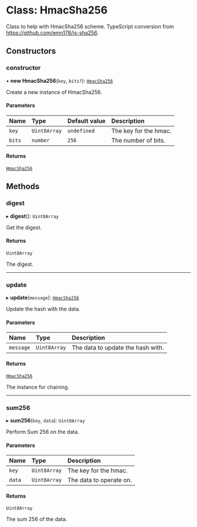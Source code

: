 # Class: HmacSha256

Class to help with HmacSha256 scheme.
TypeScript conversion from https://github.com/emn178/js-sha256.

## Constructors

### constructor

• **new HmacSha256**(`key`, `bits?`): [`HmacSha256`](HmacSha256.md)

Create a new instance of HmacSha256.

#### Parameters

| Name   | Type         | Default value | Description           |
| :----- | :----------- | :------------ | :-------------------- |
| `key`  | `Uint8Array` | `undefined`   | The key for the hmac. |
| `bits` | `number`     | `256`         | The number of bits.   |

#### Returns

[`HmacSha256`](HmacSha256.md)

## Methods

### digest

▸ **digest**(): `Uint8Array`

Get the digest.

#### Returns

`Uint8Array`

The digest.

---

### update

▸ **update**(`message`): [`HmacSha256`](HmacSha256.md)

Update the hash with the data.

#### Parameters

| Name      | Type         | Description                       |
| :-------- | :----------- | :-------------------------------- |
| `message` | `Uint8Array` | The data to update the hash with. |

#### Returns

[`HmacSha256`](HmacSha256.md)

The instance for chaining.

---

### sum256

▸ **sum256**(`key`, `data`): `Uint8Array`

Perform Sum 256 on the data.

#### Parameters

| Name   | Type         | Description             |
| :----- | :----------- | :---------------------- |
| `key`  | `Uint8Array` | The key for the hmac.   |
| `data` | `Uint8Array` | The data to operate on. |

#### Returns

`Uint8Array`

The sum 256 of the data.
